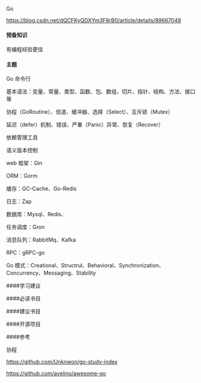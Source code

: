 

Go

https://blog.csdn.net/dQCFKyQDXYm3F8rB0/article/details/89667048

#### 预备知识

有编程经验更佳

#### 主题

Go 命令行

基本语法：变量、常量、类型、函数、包、数组、切片、指针、结构、方法、接口等

协程（GoRoutine）、信道、缓冲器、选择（Select）、互斥锁（Mutex）

延迟（defer）机制、错误、严重（Panic）异常、恢复（Recover）

依赖管理工具

语义版本控制

web 框架：Gin

ORM：Gorm

缓存：GC-Cache、Go-Redis

日志：Zap

数据库：Mysql、Redis、

任务调度：Gron

消息队列：RabbitMq、Kafka

RPC：gRPC-go

Go 模式：Creational、Structrul、Behavioral、Synchronization、Concurrency、Messaging、Stability

####学习建议

####必读书目

####建议书目

####开源项目

####参考

协程

https://github.com/Unknwon/go-study-index

<https://github.com/avelino/awesome-go> 
